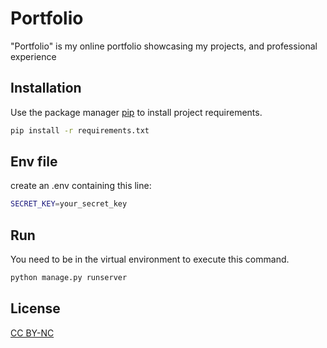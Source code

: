 # Portfolio

"Portfolio" is my online portfolio showcasing my projects, and professional experience
## Installation

Use the package manager [pip](https://pip.pypa.io/en/stable/) to install project requirements.

```bash
pip install -r requirements.txt
```
## Env file
create an .env containing this line:
```bash
SECRET_KEY=your_secret_key
```
## Run
You need to be in the virtual environment to execute this command.
```bash
python manage.py runserver
```

## License

[CC BY-NC](https://creativecommons.org/licenses/by-nc/4.0/deed.fr)
